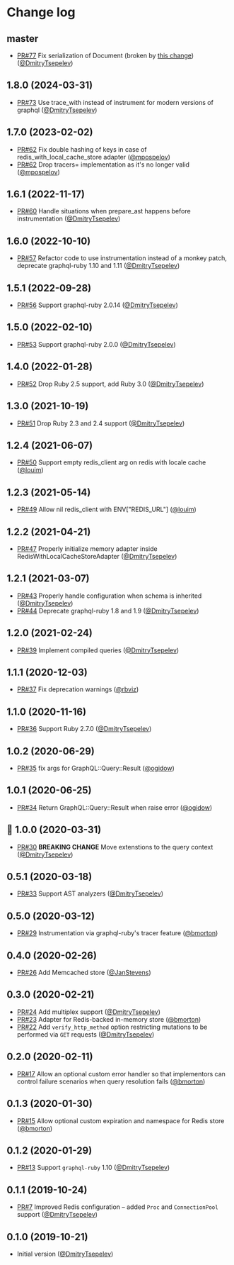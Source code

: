 # Change log

## master

- [PR#77](https://github.com/DmitryTsepelev/graphql-ruby-persisted_queries/pull/77)
Fix serialization of Document (broken by [this change](https://github.com/rmosolgo/graphql-ruby/commit/7de7a1f98d4299abc1fb7deb5ca0ed2190867ab6)) ([@DmitryTsepelev][])

## 1.8.0 (2024-03-31)

- [PR#73](https://github.com/DmitryTsepelev/graphql-ruby-persisted_queries/pull/73)
Use trace_with instead of instrument for modern versions of graphql ([@DmitryTsepelev][])

## 1.7.0 (2023-02-02)

- [PR#62](https://github.com/DmitryTsepelev/graphql-ruby-persisted_queries/pull/62)
Fix double hashing of keys in case of redis_with_local_cache_store adapter ([@mpospelov][])
- [PR#62](https://github.com/DmitryTsepelev/graphql-ruby-persisted_queries/pull/62) Drop tracers= implementation as it's no longer valid ([@mpospelov][])

## 1.6.1 (2022-11-17)

- [PR#60](https://github.com/DmitryTsepelev/graphql-ruby-persisted_queries/pull/60)
Handle situations when prepare_ast happens before instrumentation ([@DmitryTsepelev][])

## 1.6.0 (2022-10-10)

- [PR#57](https://github.com/DmitryTsepelev/graphql-ruby-persisted_queries/pull/57) Refactor code to use instrumentation instead of a monkey patch, deprecate graphql-ruby 1.10 and 1.11 ([@DmitryTsepelev][])

## 1.5.1 (2022-09-28)

- [PR#56](https://github.com/DmitryTsepelev/graphql-ruby-persisted_queries/pull/56) Support graphql-ruby 2.0.14 ([@DmitryTsepelev][])

## 1.5.0 (2022-02-10)

- [PR#53](https://github.com/DmitryTsepelev/graphql-ruby-persisted_queries/pull/53) Support graphql-ruby 2.0.0 ([@DmitryTsepelev][])

## 1.4.0 (2022-01-28)

- [PR#52](https://github.com/DmitryTsepelev/graphql-ruby-persisted_queries/pull/52) Drop Ruby 2.5 support, add Ruby 3.0 ([@DmitryTsepelev][])

## 1.3.0 (2021-10-19)

- [PR#51](https://github.com/DmitryTsepelev/graphql-ruby-persisted_queries/pull/51) Drop Ruby 2.3 and 2.4 support ([@DmitryTsepelev][])

## 1.2.4 (2021-06-07)

- [PR#50](https://github.com/DmitryTsepelev/graphql-ruby-persisted_queries/pull/50) Support empty redis_client arg on redis with locale cache ([@louim][])

## 1.2.3 (2021-05-14)

- [PR#49](https://github.com/DmitryTsepelev/graphql-ruby-persisted_queries/pull/49) Allow nil redis_client with ENV["REDIS_URL"] ([@louim][])

## 1.2.2 (2021-04-21)

- [PR#47](https://github.com/DmitryTsepelev/graphql-ruby-persisted_queries/pull/47) Properly initialize memory adapter inside RedisWithLocalCacheStoreAdapter ([@DmitryTsepelev][])

## 1.2.1 (2021-03-07)

- [PR#43](https://github.com/DmitryTsepelev/graphql-ruby-persisted_queries/pull/43) Properly handle configuration when schema is inherited ([@DmitryTsepelev][])
- [PR#44](https://github.com/DmitryTsepelev/graphql-ruby-persisted_queries/pull/44) Deprecate graphql-ruby 1.8 and 1.9  ([@DmitryTsepelev][])

## 1.2.0 (2021-02-24)

- [PR#39](https://github.com/DmitryTsepelev/graphql-ruby-persisted_queries/pull/39) Implement compiled queries  ([@DmitryTsepelev][])

## 1.1.1 (2020-12-03)

- [PR#37](https://github.com/DmitryTsepelev/graphql-ruby-persisted_queries/pull/37) Fix deprecation warnings ([@rbviz][])

## 1.1.0 (2020-11-16)

- [PR#36](https://github.com/DmitryTsepelev/graphql-ruby-persisted_queries/pull/36) Support Ruby 2.7.0 ([@DmitryTsepelev][])

## 1.0.2 (2020-06-29)

- [PR#35](https://github.com/DmitryTsepelev/graphql-ruby-persisted_queries/pull/35) fix args for GraphQL::Query::Result ([@ogidow][])

## 1.0.1 (2020-06-25)

- [PR#34](https://github.com/DmitryTsepelev/graphql-ruby-persisted_queries/pull/34) Return GraphQL::Query::Result when raise error ([@ogidow][])

## 🥳 1.0.0 (2020-03-31)

- [PR#30](https://github.com/DmitryTsepelev/graphql-ruby-persisted_queries/pull/30) **BREAKING CHANGE** Move extenstions to the query context ([@DmitryTsepelev][])

## 0.5.1 (2020-03-18)

- [PR#33](https://github.com/DmitryTsepelev/graphql-ruby-persisted_queries/pull/33) Support AST analyzers ([@DmitryTsepelev][])

## 0.5.0 (2020-03-12)

- [PR#29](https://github.com/DmitryTsepelev/graphql-ruby-persisted_queries/pull/29) Instrumentation via graphql-ruby's tracer feature ([@bmorton][])

## 0.4.0 (2020-02-26)

- [PR#26](https://github.com/DmitryTsepelev/graphql-ruby-persisted_queries/pull/26) Add Memcached store ([@JanStevens][])

## 0.3.0 (2020-02-21)

- [PR#24](https://github.com/DmitryTsepelev/graphql-ruby-persisted_queries/pull/24) Add multiplex support ([@DmitryTsepelev][])
- [PR#23](https://github.com/DmitryTsepelev/graphql-ruby-persisted_queries/pull/23) Adapter for Redis-backed in-memory store ([@bmorton][])
- [PR#22](https://github.com/DmitryTsepelev/graphql-ruby-persisted_queries/pull/22) Add `verify_http_method` option restricting mutations to be performed via `GET` requests ([@DmitryTsepelev][])

## 0.2.0 (2020-02-11)

- [PR#17](https://github.com/DmitryTsepelev/graphql-ruby-persisted_queries/pull/17) Allow an optional custom error handler so that implementors can control failure scenarios when query resolution fails ([@bmorton][])

## 0.1.3 (2020-01-30)

- [PR#15](https://github.com/DmitryTsepelev/graphql-ruby-persisted_queries/pull/15) Allow optional custom expiration and namespace for Redis store ([@bmorton][])

## 0.1.2 (2020-01-29)

- [PR#13](https://github.com/DmitryTsepelev/graphql-ruby-persisted_queries/pull/13) Support `graphql-ruby` 1.10 ([@DmitryTsepelev][])

## 0.1.1 (2019-10-24)

- [PR#7](https://github.com/DmitryTsepelev/graphql-ruby-persisted_queries/pull/7) Improved Redis configuration – added `Proc` and `ConnectionPool` support ([@DmitryTsepelev][])

## 0.1.0 (2019-10-21)

- Initial version ([@DmitryTsepelev][])

[@DmitryTsepelev]: https://github.com/DmitryTsepelev
[@bmorton]: https://github.com/bmorton
[@JanStevens]: https://github.com/JanStevens
[@ogidow]: https://github.com/ogidow
[@rbviz]: https://github.com/rbviz
[@louim]: https://github.com/louim
[@mpospelov]: https://github.com/mpospelov
